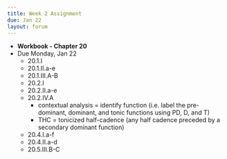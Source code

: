 ```yaml
---
title: Week 2 Assignment
due: Jan 22
layout: forum
---
```


- **Workbook - Chapter 20**
- Due Monday, Jan 22
    - 20.1.I
    - 20.1.II.a-e
    - 20.1.III.A-B
    - 20.2.I
    - 20.2.II.a-e
    - 20.2.IV.A
        - contextual analysis = identify function (i.e. label the pre-dominant, dominant, and tonic functions using PD, D, and T)
        - THC = tonicized half-cadence (any half cadence preceded by a secondary dominant function)
    - 20.4.I.a-f
    - 20.4.II.a-d
    - 20.5.III.B-C
